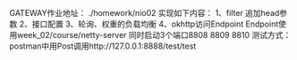 GATEWAY作业地址：
./homework/nio02
实现如下内容：
1、filter 追加head参数
2、接口配置
3、轮询、权重的负载均衡
4、okhttp访问Endpoint
Endpoint使用week_02/course/netty-server
同时启动3个端口8808 8809 8810
测试方式：postman中用Post调用http://127.0.0.1:8888/test/test
